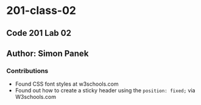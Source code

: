 # 201-class-02

## Code 201 Lab 02

## Author: Simon Panek

### Contributions

- Found CSS font styles at w3schools.com
- Found out how to create a sticky header using the `position: fixed;` via W3schools.com

